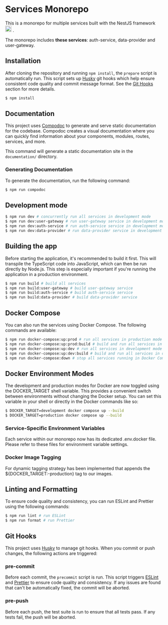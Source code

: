 # Services Monorepo

This is a monorepo for multiple services built with the NestJS framework <img src="https://nestjs.com/img/logo-small.svg" width="auto" height="20px" alt="Nest Logo" /> .

The monorepo includes **these services**: auth-service, data-provider and user-gateway.

## Installation

After cloning the repository and running `npm install`, the `prepare` script is automatically run. This script sets up [Husky](https://typicode.github.io/husky/#/) git hooks which help ensure consistent code quality and commit message format. See the [Git Hooks](#git-hooks) section for more details.

```bash
$ npm install
```

## Documentation

This project uses [Compodoc](https://compodoc.app/) to generate and serve static documentation for the codebase. Compodoc creates a visual documentation where you can quickly find information about your components, modules, routes, services, and more.

This command will generate a static documentation site in the `documentation/` directory.

### Generating Documentation

To generate the documentation, run the following command:

```bash
$ npm run compodoc
```

## Development mode

```bash
$ npm run dev # concurrently run all services in development mode
$ npm run dev:user-gateway # run user-gateway service in development mode
$ npm run dev:auth-service # run auth-service service in development mode
$ npm run dev:data-provider # run data-provider service in development mode
```

## Building the app

Before starting the application, it's recommended to build it first. This will transpile the TypeScript code into JavaScript, which can then be run directly by Node.js. This step is especially important if you're running the application in a production environment.

```bash
$ npm run build # build all services
$ npm run build:user-gateway # build user-gateway service
$ npm run build:auth-service # build auth-service service
$ npm run build:data-provider # build data-provider service
```

## Docker Compose

You can also run the services using Docker Compose. The following commands are available:

```bash
$ npm run docker-compose:up:prod # run all services in production mode using Docker Compose
$ npm run docker-compose:up:prod:build # build and run all services in production mode using Docker Compose
$ npm run docker-compose:up:dev # run all services in development mode using Docker Compose
$ npm run docker-compose:up:dev:build # build and run all services in development mode using Docker Compose
$ npm run docker-compose:down # stop all services running in Docker Compose
```

## Docker Environment Modes

The development and production modes for Docker are now toggled using the DOCKER_TARGET shell variable. This provides a convenient switch between environments without changing the Docker setup. You can set this variable in your shell or directly in the Docker commands like so:

```bash
$ DOCKER_TARGET=development docker compose up --build
$ DOCKER_TARGET=production docker compose up --build
```

### Service-Specific Environment Variables

Each service within our monorepo now has its dedicated .env.docker file. Please refer to these files for environment variable settings.

### Docker Image Tagging

For dynamic tagging strategy has been implemented that appends the ${DOCKER_TARGET:-production} tag to our images.

## Linting and Formatting

To ensure code quality and consistency, you can run ESLint and Prettier using the following commands:

```bash
$ npm run lint # run ESLint
$ npm run format # run Prettier
```

## Git Hooks

This project uses [Husky](https://typicode.github.io/husky/#/) to manage git hooks. When you commit or push changes, the following actions are triggered:

### pre-commit

Before each commit, the `precommit` script is run. This script triggers [ESLint](https://eslint.org/) and [Prettier](https://prettier.io/) to ensure code quality and consistency. If any issues are found that can't be automatically fixed, the commit will be aborted.

### pre-push

Before each push, the test suite is run to ensure that all tests pass. If any tests fail, the push will be aborted.
